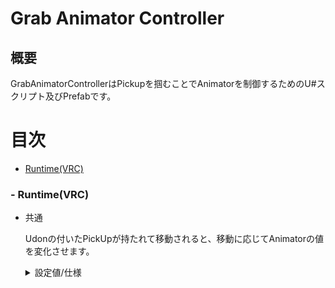 # Grab Animator Controller
## 概要
GrabAnimatorControllerはPickupを掴むことでAnimatorを制御するためのU#スクリプト及びPrefabです。

# 目次
- [Runtime(VRC)](#--runtimevrc)

### - Runtime(VRC)
- 共通
    
    Udonの付いたPickUpが持たれて移動されると、移動に応じてAnimatorの値を変化させます。
    
    <details>
    <summary>設定値/仕様</summary>
    
    |設定値|概要|
    |---:|:---|
    controllerTransform|移動/回転に応じて動くオブジェクトです。位置・回転はUdonが制御するためエディタ上での変更は反映できません。位置を移動する場合、一つ上の階層にオブジェクトを挟んでそちらを移動してください。
    TargetAnimator|制御の対象になるAnimatorです。
    MultiTargetAnimators|追加の制御対象Animatorです。TargetAnimatorは別途入れないと使用できません。
    paramaterName|パラメーター名を指定します。<br>(設定名)_segment[integer]、(設定名)_normpos[float]、(設定名)_position[float]の三種類を用います。
    segment_points|パラメーターの区切り値です。デジタルな制御を行う場合に便利です。<br>２値は必須で、最大と最小が操作の制限値になります。
    snap_points|スナップ値です。segment_pointsで区間を複数設けた場合、同じ区間内のみスナップします。
    useHaptic|segment_pointsで設定した区切り値をまたぐ際にVRコントローラーを振動させるかを設定します。
    autoDisable|自動でスクリプト無効化(Update処理停止)を行うかどうかを設定します。
    ForceAutoDisable|

    Gizmoについて：
    
    前後レールの設定がある場合、Gizmoは \\/ (レール部分) \\/ のような形になります。

    前後レールの設定が無い場合、Gizmoは◯--◯ (レール部分) ◯\/のような形になります。

    設定したレール間が離れていると、巨大な球が描画されます。
    </details>